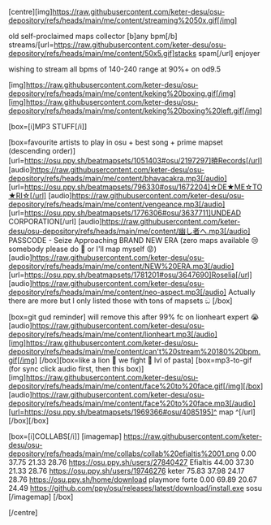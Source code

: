 [centre][img]https://raw.githubusercontent.com/keter-desu/osu-depository/refs/heads/main/me/content/streaming%2050x.gif[/img]

old self-proclaimed maps collector
[b]any bpm[/b] streams/[url=https://raw.githubusercontent.com/keter-desu/osu-depository/refs/heads/main/me/content/50x5.gif]stacks spam[/url] enjoyer

wishing to stream all bpms of 140-240 range at 90%+ on od9.5

[img]https://raw.githubusercontent.com/keter-desu/osu-depository/refs/heads/main/me/content/keking%20boxing.gif[/img][img]https://raw.githubusercontent.com/keter-desu/osu-depository/refs/heads/main/me/content/keking%20boxing%20left.gif[/img]

[box=[i]MP3 STUFF[/i]]

[box=favourite artists to play in osu + best song + prime mapset (descending order)]
[url=https://osu.ppy.sh/beatmapsets/1051403#osu/2197297]暁Records[/url]
[audio]https://raw.githubusercontent.com/keter-desu/osu-depository/refs/heads/main/me/content/bhavacakra.mp3[/audio]
[url=https://osu.ppy.sh/beatmapsets/796330#osu/1672204]☆DE★ME☆TO★RI☆[/url]
[audio]https://raw.githubusercontent.com/keter-desu/osu-depository/refs/heads/main/me/content/vengeance.mp3[/audio]
[url=https://osu.ppy.sh/beatmapsets/1776306#osu/3637711]UNDEAD CORPORATION[/url]
[audio]https://raw.githubusercontent.com/keter-desu/osu-depository/refs/heads/main/me/content/幽し者へ.mp3[/audio]
PASSCODE - Seize Approaching BRAND NEW ERA (zero maps available 😢 somebody please do 🙏 or I'll map myself 😡)
[audio]https://raw.githubusercontent.com/keter-desu/osu-depository/refs/heads/main/me/content/NEW%20ERA.mp3[/audio]
[url=https://osu.ppy.sh/beatmapsets/1781201#osu/3647690]Roselia[/url]
[audio]https://raw.githubusercontent.com/keter-desu/osu-depository/refs/heads/main/me/content/neo-aspect.mp3[/audio]
Actually there are more but I only listed those with tons of mapsets ඞ
[/box]

[box=git gud reminder]
will remove this after 99% fc on lionheart expert 😭
[audio]https://raw.githubusercontent.com/keter-desu/osu-depository/refs/heads/main/me/content/lionheart.mp3[/audio][img]https://raw.githubusercontent.com/keter-desu/osu-depository/refs/heads/main/me/content/can't%20stream%20180%20bpm.gif[/img]
[/box][box=like a lion 🦁 we fight 👊 lvl of pasta]
[box=mp3-to-gif (for sync click audio first, then this box)][img]https://raw.githubusercontent.com/keter-desu/osu-depository/refs/heads/main/me/content/face%20to%20face.gif[/img][/box]
[audio]https://raw.githubusercontent.com/keter-desu/osu-depository/refs/heads/main/me/content/face%20to%20face.mp3[/audio][url=https://osu.ppy.sh/beatmapsets/1969366#osu/4085195]^ map ^[/url]
[/box][/box]

[box=[i]COLLABS[/i]]
[imagemap]
https://raw.githubusercontent.com/keter-desu/osu-depository/refs/heads/main/me/collabs/collab%20efialtis%2001.png
0.00 37.75 21.33 28.76 https://osu.ppy.sh/users/27840427 Efialtis
44.00 37.30 21.33 28.76 https://osu.ppy.sh/users/19746276 keter
75.83 37.98 24.17 28.76 https://osu.ppy.sh/home/download playmore forte
0.00 69.89 20.67 24.49 https://github.com/ppy/osu/releases/latest/download/install.exe sosu
[/imagemap]
[/box]

[/centre]